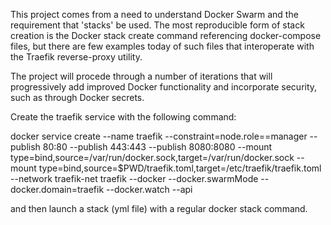 This project comes from a need to understand Docker Swarm and the requirement
that 'stacks' be used. The most reproducible form of stack creation is the
Docker stack create command referencing docker-compose files, but there are few
examples today of such files that interoperate with the Traefik reverse-proxy
utility.

The project will procede through a number of iterations that will progressively
add improved Docker functionality and incorporate security, such as through
Docker secrets.

Create the traefik service with the following command:

docker service create --name traefik --constraint=node.role==manager --publish 80:80 --publish 443:443 --publish 8080:8080 --mount type=bind,source=/var/run/docker.sock,target=/var/run/docker.sock --mount type=bind,source=$PWD/traefik.toml,target=/etc/traefik/traefik.toml --network traefik-net traefik --docker --docker.swarmMode --docker.domain=traefik --docker.watch --api


and then launch a stack (yml file) with a regular docker stack command.
